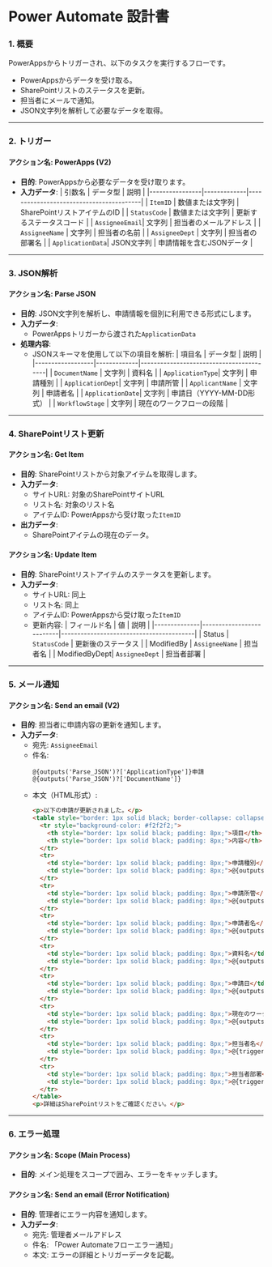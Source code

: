 # **Power Automate 設計書**

### **1. 概要**
PowerAppsからトリガーされ、以下のタスクを実行するフローです。
- PowerAppsからデータを受け取る。
- SharePointリストのステータスを更新。
- 担当者にメールで通知。
- JSON文字列を解析して必要なデータを取得。

---

### **2. トリガー**

#### **アクション名**: PowerApps (V2)
- **目的**: PowerAppsから必要なデータを受け取ります。
- **入力データ**:
  | 引数名         | データ型    | 説明                                     |
  |----------------|-------------|-----------------------------------------|
  | `ItemID`       | 数値または文字列 | SharePointリストアイテムのID              |
  | `StatusCode`   | 数値または文字列 | 更新するステータスコード                  |
  | `AssigneeEmail`| 文字列        | 担当者のメールアドレス                    |
  | `AssigneeName` | 文字列        | 担当者の名前                             |
  | `AssigneeDept` | 文字列        | 担当者の部署名                           |
  | `ApplicationData`| JSON文字列 | 申請情報を含むJSONデータ                  |

---

### **3. JSON解析**

#### **アクション名**: Parse JSON
- **目的**: JSON文字列を解析し、申請情報を個別に利用できる形式にします。
- **入力データ**:
  - PowerAppsトリガーから渡された`ApplicationData`
- **処理内容**:
  - JSONスキーマを使用して以下の項目を解析:
    | 項目名           | データ型    | 説明                                     |
    |------------------|-------------|-----------------------------------------|
    | `DocumentName`   | 文字列        | 資料名                                   |
    | `ApplicationType`| 文字列        | 申請種別                                 |
    | `ApplicationDept`| 文字列        | 申請所管                                 |
    | `ApplicantName`  | 文字列        | 申請者名                                 |
    | `ApplicationDate`| 文字列        | 申請日（YYYY-MM-DD形式）                 |
    | `WorkflowStage`  | 文字列        | 現在のワークフローの段階                 |

---

### **4. SharePointリスト更新**

#### **アクション名**: Get Item
- **目的**: SharePointリストから対象アイテムを取得します。
- **入力データ**:
  - サイトURL: 対象のSharePointサイトURL
  - リスト名: 対象のリスト名
  - アイテムID: PowerAppsから受け取った`ItemID`
- **出力データ**:
  - SharePointアイテムの現在のデータ。

#### **アクション名**: Update Item
- **目的**: SharePointリストアイテムのステータスを更新します。
- **入力データ**:
  - サイトURL: 同上
  - リスト名: 同上
  - アイテムID: PowerAppsから受け取った`ItemID`
  - 更新内容:
    | フィールド名 | 値                      | 説明                                     |
    |--------------|--------------------------|-----------------------------------------|
    | Status       | `StatusCode`             | 更新後のステータス                     |
    | ModifiedBy   | `AssigneeName`           | 担当者名                               |
    | ModifiedByDept| `AssigneeDept`          | 担当者部署                             |

---

### **5. メール通知**

#### **アクション名**: Send an email (V2)
- **目的**: 担当者に申請内容の更新を通知します。
- **入力データ**:
  - 宛先: `AssigneeEmail`
  - 件名:
    ```plaintext
    @{outputs('Parse_JSON')?['ApplicationType']}申請　@{outputs('Parse_JSON')?['DocumentName']}
    ```
  - 本文（HTML形式）:
    ```html
    <p>以下の申請が更新されました。</p>
    <table style="border: 1px solid black; border-collapse: collapse; width: 100%;">
      <tr style="background-color: #f2f2f2;">
        <th style="border: 1px solid black; padding: 8px;">項目</th>
        <th style="border: 1px solid black; padding: 8px;">内容</th>
      </tr>
      <tr>
        <td style="border: 1px solid black; padding: 8px;">申請種別</td>
        <td style="border: 1px solid black; padding: 8px;">@{outputs('Parse_JSON')?['ApplicationType']}</td>
      </tr>
      <tr>
        <td style="border: 1px solid black; padding: 8px;">申請所管</td>
        <td style="border: 1px solid black; padding: 8px;">@{outputs('Parse_JSON')?['ApplicationDept']}</td>
      </tr>
      <tr>
        <td style="border: 1px solid black; padding: 8px;">申請者名</td>
        <td style="border: 1px solid black; padding: 8px;">@{outputs('Parse_JSON')?['ApplicantName']}</td>
      </tr>
      <tr>
        <td style="border: 1px solid black; padding: 8px;">資料名</td>
        <td style="border: 1px solid black; padding: 8px;">@{outputs('Parse_JSON')?['DocumentName']}</td>
      </tr>
      <tr>
        <td style="border: 1px solid black; padding: 8px;">申請日</td>
        <td style="border: 1px solid black; padding: 8px;">@{outputs('Parse_JSON')?['ApplicationDate']}</td>
      </tr>
      <tr>
        <td style="border: 1px solid black; padding: 8px;">現在のワークフローの段階</td>
        <td style="border: 1px solid black; padding: 8px;">@{outputs('Parse_JSON')?['WorkflowStage']}</td>
      </tr>
      <tr>
        <td style="border: 1px solid black; padding: 8px;">担当者名</td>
        <td style="border: 1px solid black; padding: 8px;">@{triggerBody()?['AssigneeName']}</td>
      </tr>
      <tr>
        <td style="border: 1px solid black; padding: 8px;">担当者部署</td>
        <td style="border: 1px solid black; padding: 8px;">@{triggerBody()?['AssigneeDept']}</td>
      </tr>
    </table>
    <p>詳細はSharePointリストをご確認ください。</p>
    ```

---

### **6. エラー処理**

#### **アクション名**: Scope (Main Process)
- **目的**: メイン処理をスコープで囲み、エラーをキャッチします。

#### **アクション名**: Send an email (Error Notification)
- **目的**: 管理者にエラー内容を通知します。
- **入力データ**:
  - 宛先: 管理者メールアドレス
  - 件名: 「Power Automateフローエラー通知」
  - 本文: エラーの詳細とトリガーデータを記載。

